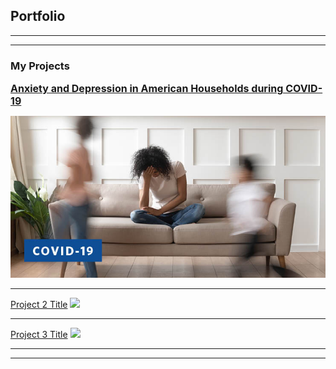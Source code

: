 ## Portfolio

---
---

### My Projects 

[<font size="3">**Anxiety and Depression in American Households during COVID-19**</font>](https://nbviewer.org/github/Benjamin2009/anxiety-depression-covid/blob/main/Anxiety%20and%20Depression%20in%20American%20Households%20during%20COVID-19.ipynb) 
                                                                                                                  
<img src="https://raw.githubusercontent.com/Benjamin2009/anxiety-depression-covid/main/anxiety-depression-covid-19.jpeg"/>

---
[Project 2 Title]()
<img src="images/dummy_thumbnail.jpg?raw=true"/>

---
[Project 3 Title](http://example.com/)
<img src="images/dummy_thumbnail.jpg?raw=true"/>

---
---
